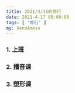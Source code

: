 ```yaml
---
title: 2021/4/16的修行
date: 2021-4-17 00:00:00
tags: [ '修行' ]
my: XenoAmess
---
```


### 1. 上班

### 2. 播音课

### 3. 塑形课
